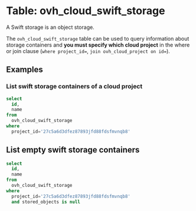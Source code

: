 # Table: ovh_cloud_swift_storage

A Swift storage is an object storage.

The `ovh_cloud_swift_storage` table can be used to query information about storage containers and **you must specify which cloud project** in the where or join clause (`where project_id=`, `join ovh_cloud_project on id=`).

## Examples

### List swift storage containers of a cloud project

```sql
select
  id,
  name
from
  ovh_cloud_swift_storage
where
  project_id='27c5a6d3dfez87893jfd88fdsfmvnqb8'
```

## List empty swift storage containers

```sql
select
  id,
  name
from
  ovh_cloud_swift_storage
where
  project_id='27c5a6d3dfez87893jfd88fdsfmvnqb8'
  and stored_objects is null
```
